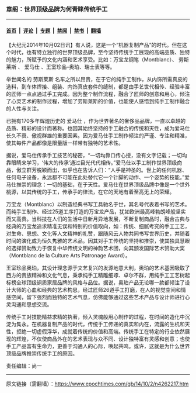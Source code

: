 ### 章阁：世界顶级品牌为何青睐传统手工

---

#### [首页](../../../..?n4262217) &nbsp;|&nbsp; [评论](../../../../../epoch-comment?n4262217) &nbsp;|&nbsp; [专题](../../../../../epoch-special?n4262217) &nbsp;|&nbsp; [禁闻](../../../../../epoch-news?n4262217) &nbsp;|&nbsp; [禁书](../../../../../books?n4262217) &nbsp;|&nbsp; [翻墙](https://github.com/gfw-breaker/nogfw/blob/master/README.md?n4262217)


<div class="post_content" id="artbody" itemprop="articleBody">
 <!-- article content begin -->
 <p>
  【大纪元2014年10月02日讯】有人说，这是一个“机器复制产品”的时代。但在这个时代，也有特立独行的世界顶级品牌，至今坚持传统手工展现的高端品质、独特的魅力，所赋予的文化内涵和艺术享受。比如：万宝龙钢笔（Montblanc）、
  <ok href="https://www.epochtimes.com/gb/tag/%E5%8A%B3%E6%96%AF%E8%8E%B1%E6%96%AF.html">
   劳斯莱斯
  </ok>
  、
  <ok href="https://www.epochtimes.com/gb/tag/%E7%88%B1%E9%A9%AC%E4%BB%95.html">
   爱马仕
  </ok>
  、王室珍品–奥珀、瑞士表等等。
 </p>
 <p>
  举世闻名的
  <ok href="https://www.epochtimes.com/gb/tag/%E5%8A%B3%E6%96%AF%E8%8E%B1%E6%96%AF.html">
   劳斯莱斯
  </ok>
  名车之所以昂贵，在于它的纯手工制作，从内饰所需真皮的选料，到车体焊接、组装、内饰真皮套件的缝制，都是由手艺世代相传、经验丰富的匠师一点点通过手工完成。因为整个制作流程，融合了匠师的创意和用心，倾注了心灵艺术的制作过程，增加了劳斯莱斯的价值，也能使人感悟到纯手工制作融合的人性与关注。
 </p>
 <p>
  已拥有170多年辉煌历史的
  <ok href="https://www.epochtimes.com/gb/tag/%E7%88%B1%E9%A9%AC%E4%BB%95.html">
   爱马仕
  </ok>
  ，作为世界著名的奢侈品品牌，一直以卓越的品质、精彩的设计而著称。也因其始终坚持的手工融合的传统和天性，成为爱马仕长久不衰、傲视群雄的重要因素。因为爱马仕手工制作倾注的严谨、专注和精准，使其每件产品都像是限量版一样带有独特的艺术性。
 </p>
 <p>
  据说，爱马仕传承手工技艺的秘密，“一切均靠口传心授，没有文字记载；一切均靠眼睛来学习，‘伟大的传承’通过目光代代相传。”爱马仕以手工制作世界顶级商品，傲立群芳脱颖而出，似乎也在告诉人们：“人手是神圣的。世上的任何机器、任何电子设备，永远都不可能在此处替代它一个针脚的动作、一个姿势的技能。”爱马仕推崇的理念：一切的基础，在于天性。爱马仕在世界顶级品牌中像是一个世外桃源，以其传统的手工，传承手的律法，在它的天地有着至高无上的荣耀。
 </p>
 <p>
  万宝龙（Montblanc）以制造经典书写工具驰名于世，其名号代表着书写的艺术。而纯手工制作、经过25道工序打造的万宝龙产品，犹如欧洲最高峰勃朗峰般坚实而又高贵。当科技在人们的生活中日新月异地发展，不断复制商品时，融合古典与经典的万宝龙追求精准无误和特别的价值取向，如：传统、细腻考究的手工工艺，对生命、思想、文化等人文精神的礼赞，跟随风云人物共同书写世界历史，并随着时间的演化成为恒久隽雅的艺术品。因其对手工传统的坚持和推崇，使其独具慧眼的选择赞助致力于恢复中华传统文明的神韵艺术团，向其颁发国际艺术赞助大奖（Montblanc de la Culture Arts Patronage Award）。
 </p>
 <p>
  王室珍品奥珀，其设计理念源于文艺复兴的发源地意大利，奥珀的艺术基因吸取了西方的贵族精神和文化气息，秉承纯手工精雕细琢、卓尔不群，用纯手工工艺树起标榜全球顶级铜质家居品牌的风格与品位。据说，奥珀产品无论哪一款都倾注了设计大师的心血和经典的艺术构思，经过匠师26道手工打磨，在人的视觉空间和情感空间，留下强烈而独特的艺术气息，仿佛能够通过这些艺术产品与设计师进行心灵沟通和思想交流。
 </p>
 <p>
  传统手工对技能精益求精的执著，倾入灵魂般用心制作的过程，在时间的造化中沉淀为隽永。在机器复制产品的时代，传统手工传递的真实和内在，流露的生机和天性，拒绝一切虚假浮华，成就着传统的价值和高端。传统手工在特定的行业依然展现的辉煌，不仅使商品外在的艺术表现与众不同、设计独特富有灵感和创意；也使手工产品富有生命力，更善于沟通人的心际，唤起共鸣。或许，这就是为什么世界顶级品牌推崇传统手工的原因。
 </p>
 <p>
  责任编辑：尚一
 </p>
 <!-- article content end -->
 <div id="below_article_ad">
 </div>
</div>


---

原文链接（需翻墙）：https://www.epochtimes.com/gb/14/10/2/n4262217.htm